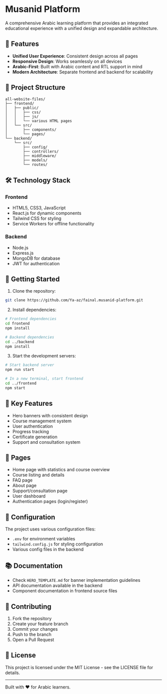 # Musanid Platform

A comprehensive Arabic learning platform that provides an integrated educational experience with a unified design and expandable architecture.

## 🚀 Features

- **Unified User Experience**: Consistent design across all pages
- **Responsive Design**: Works seamlessly on all devices
- **Arabic-First**: Built with Arabic content and RTL support in mind
- **Modern Architecture**: Separate frontend and backend for scalability

## 📁 Project Structure

```
all-website-files/
├── frontend/
│   ├── public/
│   │   ├── css/
│   │   ├── js/
│   │   └── various HTML pages
│   └── src/
│       ├── components/
│       └── pages/
└── backend/
    └── src/
        ├── config/
        ├── controllers/
        ├── middleware/
        ├── models/
        └── routes/
```

## 🛠 Technology Stack

### Frontend
- HTML5, CSS3, JavaScript
- React.js for dynamic components
- Tailwind CSS for styling
- Service Workers for offline functionality

### Backend
- Node.js
- Express.js
- MongoDB for database
- JWT for authentication

## 🚦 Getting Started

1. Clone the repository:
```bash
git clone https://github.com/Ya-az/fainal.musanid-platform.git
```

2. Install dependencies:
```bash
# Frontend dependencies
cd frontend
npm install

# Backend dependencies
cd ../backend
npm install
```

3. Start the development servers:
```bash
# Start backend server
npm run start

# In a new terminal, start frontend
cd ../frontend
npm start
```

## 🌟 Key Features

- Hero banners with consistent design
- Course management system
- User authentication
- Progress tracking
- Certificate generation
- Support and consultation system

## 📱 Pages

- Home page with statistics and course overview
- Course listing and details
- FAQ page
- About page
- Support/consultation page
- User dashboard
- Authentication pages (login/register)

## 🔧 Configuration

The project uses various configuration files:
- `.env` for environment variables
- `tailwind.config.js` for styling configuration
- Various config files in the backend

## 📚 Documentation

- Check `HERO_TEMPLATE.md` for banner implementation guidelines
- API documentation available in the backend
- Component documentation in frontend source files

## 🤝 Contributing

1. Fork the repository
2. Create your feature branch
3. Commit your changes
4. Push to the branch
5. Open a Pull Request

## 📄 License

This project is licensed under the MIT License - see the LICENSE file for details.

---

Built with ❤️ for Arabic learners.